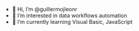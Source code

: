- 👋 Hi, I’m @guillermojleonr
- 👀 I’m interested in data workflows automation
- 🌱 I’m currently learning Visual Basic, JavaScript

<!---
guillermojleonr/guillermojleonr is a ✨ special ✨ repository because its `README.md` (this file) appears on your GitHub profile.
You can click the Preview link to take a look at your changes.
--->
